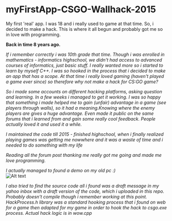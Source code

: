 # myFirstApp-CSGO-Wallhack-2015
My first 'real' app. I was 18 and i really used to game at that time. So, i decided to make a hack. This is where it all begun and  probably got me so in love with programming.  

**Back in time 8 years ago.**  

*If i remember correctly i was 10th grade that time. Though i was enrolled in mathematics - informatics highschool, we didn't had access to advanced courses of informatics, just basic stuff. I really wanted more so i started to learn by myself C++. I was so hooked in the process that i decided to make an app that has a scope. At that time i really loved gaming (haven't played a game ever since)  so therefore why not make a hack for CS:GO game?*   

*So i made some accounts on different hacking platforms, asking question and learning. In a few weeks i managed to get it working. I was so happy that something i made helped me to gain (unfair) advantage in a game (see players through walls), so it had a meaning.Knowing where the enemy players are gives a huge advantage. Even made it public on the same forums that i learned from and gain some really cool feedback. People actually loved it and used it a while.*  

*I maintained the code till 2015 - finished highschool, when i finally realized playing games was getting me nowwhere and it was a waste of time and i needed to do something with my life*  

*Reading all the forum post thanking me really got me going and made me love programming.*

*I actually managed to found a demo on my old pc :)*  
![Alt text](https://media.giphy.com/media/KG0HJjsw416BLJIXXJ/giphy-downsized-large.gif)  

*I also tried to find the source code all i found was a draft message in my yahoo inbox with a draft version of the code, which i uploaded in this repo. Probably doesn't compile though i remember working at this point. HackProcess.h library was a standard hooking process that i found on web for a game then adapted for my game in order to hook the hack to csgo.exe process. Actual hack logic is in wow.cpp*  
